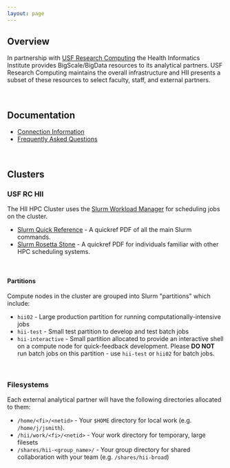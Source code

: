 ```yaml
---
layout: page
---
```


## Overview

In partnership with [USF Research Computing](http://www.rc.usf.edu/) the Health Informatics Institute
provides BigScale/BigData resources to its analytical partners. USF Research Computing
maintains the overall infrastructure and HII presents a subset of these resources to select faculty, staff, and external partners.

<br/>


## Documentation

- [Connection Information](pages/connection.html)
- [Frequently Asked Questions](pages/faq.html)

<br/>

## Clusters

### USF RC HII

The HII HPC Cluster uses the [Slurm Workload Manager](http://slurm.schedmd.com) for scheduling jobs on the cluster.

- [Slurm Quick Reference](http://slurm.schedmd.com/pdfs/summary.pdf) - A quickref PDF of all the main Slurm commands.
- [Slurm Rosetta Stone](http://slurm.schedmd.com/rosetta.pdf) - A quickref PDF for individuals familiar with other HPC scheduling systems.

<br/>

#### Partitions

Compute nodes in the cluster are grouped into Slurm "partitions" which include:

- `hii02` - Large production partition for running computationally-intensive jobs
- `hii-test` - Small test partition to develop and test batch jobs
- `hii-interactive` - Small partition allocated to provide an interactive shell on a compute node for quick-feedback development.
   Please **DO NOT** run batch jobs on this partition - use `hii-test` or `hii02` for batch jobs.

<br/>

### Filesystems

Each external analytical partner will have the following directories allocated to them:

- `/home/<fi>/<netid>` - Your `$HOME` directory for local work (e.g. `/home/j/jsmith`).
- `/hii/work/<fi>/<netid>` - Your work directory for temporary, large filesets
- `/shares/hii-<group_name>/` - Your group directory for shared collaboration with your team (e.g. `/shares/hii-broad`)
